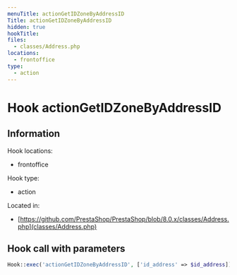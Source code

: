 ```yaml
---
menuTitle: actionGetIDZoneByAddressID
Title: actionGetIDZoneByAddressID
hidden: true
hookTitle: 
files:
  - classes/Address.php
locations:
  - frontoffice
type:
  - action
---
```


# Hook actionGetIDZoneByAddressID

## Information

Hook locations: 
  - frontoffice

Hook type: 
  - action

Located in: 
  - [https://github.com/PrestaShop/PrestaShop/blob/8.0.x/classes/Address.php](classes/Address.php)

## Hook call with parameters

```php
Hook::exec('actionGetIDZoneByAddressID', ['id_address' => $id_address])
```